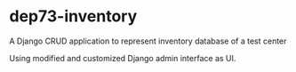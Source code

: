 # dep73-inventory
A Django CRUD application to represent inventory database of a test center

Using modified and customized Django admin interface as UI. 
